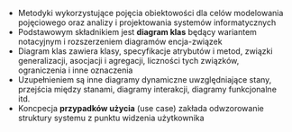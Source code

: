 - Metodyki wykorzystujące pojęcia obiektowości dla celów modelowania pojęciowego oraz analizy i projektowania systemów informatycznych
- Podstawowym składnikiem jest **diagram klas** będący wariantem notacyjnym i rozszerzeniem diagramów encja-związek
- Diagram klas zawiera klasy, specyfikacje atrybutów i metod, związki generalizacji, asocjacji i agregacji, liczności tych związków, ograniczenia i inne oznaczenia
- Uzupełnieniem są inne diagramy dynamiczne uwzględniające stany, przejścia między stanami, diagramy interakcji, diagramy funkcjonalne itd.
- Koncpecja **przypadków użycia** (use case) zakłada odwzorowanie struktury systemu z punktu widzenia użytkownika